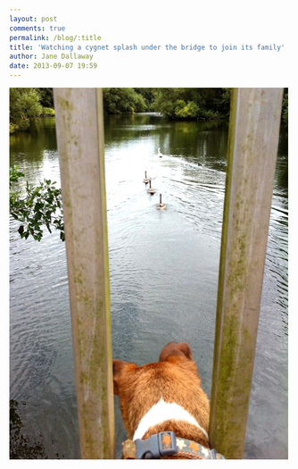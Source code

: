 ```yaml
---
layout: post
comments: true
permalink: /blog/:title
title: 'Watching a cygnet splash under the bridge to join its family'
author: Jane Dallaway
date: 2013-09-07 19:59
---
```


<div><a href="/media/Btp_photo.JPG"><img src="/media/Btp_thumb_photo.JPG" width="500" height="666"/></a></div>



 
      
